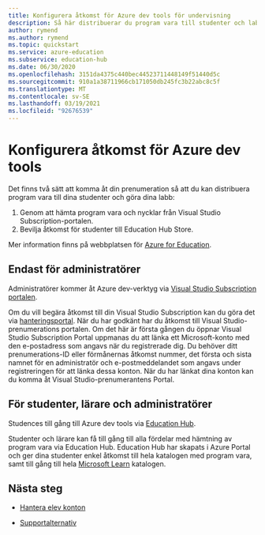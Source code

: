 ```yaml
---
title: Konfigurera åtkomst för Azure dev tools för undervisning
description: Så här distribuerar du program vara till studenter och labb.
author: rymend
ms.author: rymend
ms.topic: quickstart
ms.service: azure-education
ms.subservice: education-hub
ms.date: 06/30/2020
ms.openlocfilehash: 3151da4375c440bec44523711448149f51440d5c
ms.sourcegitcommit: 910a1a38711966cb171050db245fc3b22abc8c5f
ms.translationtype: MT
ms.contentlocale: sv-SE
ms.lasthandoff: 03/19/2021
ms.locfileid: "92676539"
---
```

# <a name="setting-up-access-for-azure-dev-tools"></a>Konfigurera åtkomst för Azure dev tools

Det finns två sätt att komma åt din prenumeration så att du kan distribuera program vara till dina studenter och göra dina labb:
1. Genom att hämta program vara och nycklar från Visual Studio Subscription-portalen.
1. Bevilja åtkomst för studenter till Education Hub Store.

Mer information finns på webbplatsen för [Azure for Education](https://azureforeducation.microsoft.com).

## <a name="for-administrators-only"></a>Endast för administratörer  
Administratörer kommer åt Azure dev-verktyg via [Visual Studio Subscription portalen](https://my.visualstudio.com/).

Om du vill begära åtkomst till din Visual Studio Subscription kan du göra det via [hanteringsportal](https://azureforeducation.microsoft.com/account/Subscriptions). När du har godkänt har du åtkomst till Visual Studio-prenumerations portalen. Om det här är första gången du öppnar Visual Studio Subscription Portal uppmanas du att länka ett Microsoft-konto med den e-postadress som angavs när du registrerade dig. Du behöver ditt prenumerations-ID eller förmånernas åtkomst nummer, det första och sista namnet för en administratör och e-postmeddelandet som angavs under registreringen för att länka dessa konton. När du har länkat dina konton kan du komma åt Visual Studio-prenumerantens Portal.

## <a name="for-students-faculty-and-administrators"></a>För studenter, lärare och administratörer
Studences till gång till Azure dev tools via [Education Hub](https://aka.ms/devtoolsforteaching).

Studenter och lärare kan få till gång till alla fördelar med hämtning av program vara via Education Hub. Education Hub har skapats i Azure Portal och ger dina studenter enkel åtkomst till hela katalogen med program vara, samt till gång till hela [Microsoft Learn](/learn/) katalogen.

## <a name="next-steps"></a>Nästa steg
- [Hantera elev konton](manage-students.md)

- [Supportalternativ](program-support.md)